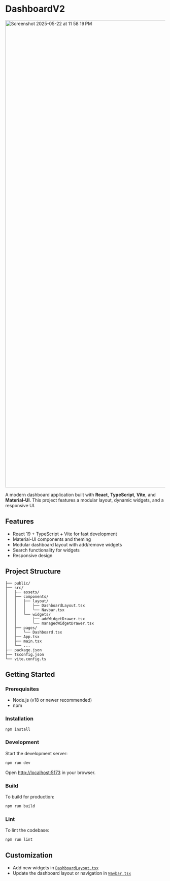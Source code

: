 # DashboardV2
<img width="1468" alt="Screenshot 2025-05-22 at 11 58 19 PM" src="https://github.com/user-attachments/assets/c9825e46-f2f8-4432-ba21-e3d487c26b23" />

A modern dashboard application built with **React**, **TypeScript**, **Vite**, and **Material-UI**. This project features a modular layout, dynamic widgets, and a responsive UI.

## Features

- React 19 + TypeScript + Vite for fast development
- Material-UI components and theming
- Modular dashboard layout with add/remove widgets
- Search functionality for widgets
- Responsive design

## Project Structure

```
├── public/
├── src/
│   ├── assets/
│   ├── components/
│   │   ├── layout/
│   │   │   ├── DashboardLayout.tsx
│   │   │   └── Navbar.tsx
│   │   └── widgets/
│   │       ├── addWidgetDrawer.tsx
│   │       └── managedWidgetDrawer.tsx
│   ├── pages/
│   │   └── Dashboard.tsx
│   ├── App.tsx
│   ├── main.tsx
│   └── ...
├── package.json
├── tsconfig.json
└── vite.config.ts
```

## Getting Started

### Prerequisites

- Node.js (v18 or newer recommended)
- npm

### Installation

```sh
npm install
```

### Development

Start the development server:

```sh
npm run dev
```

Open [http://localhost:5173](http://localhost:5173) in your browser.

### Build

To build for production:

```sh
npm run build
```

### Lint

To lint the codebase:

```sh
npm run lint
```

## Customization

- Add new widgets in [`DashboardLayout.tsx`](src/components/layout/DashboardLayout.tsx)
- Update the dashboard layout or navigation in [`Navbar.tsx`](src/components/layout/Navbar.tsx)
